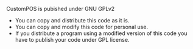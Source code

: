 CustomPOS is pubished under GNU GPLv2
- You can copy and distribute this code as it is.
- You can copy and modify this code for personal use.
- If you distribute a program using a modified version of this code you have to publish your code under GPL license.
